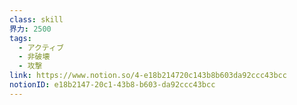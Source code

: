 ```yaml
---
class: skill
界力: 2500
tags:
  - アクティブ
  - 非破壊
  - 攻撃
link: https://www.notion.so/4-e18b214720c143b8b603da92ccc43bcc
notionID: e18b2147-20c1-43b8-b603-da92ccc43bcc
---
```

